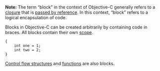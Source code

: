 **Note:** The term “block” in the context of Objective-C generally refers to
a [closure](#closures) that is [passed by reference](#callables_by_reference).
In this context, “block” refers to a logical encapsulation of code.

Blocks in Objective-C can be created arbitrarily by containing code in braces.
All blocks contain their own [scope](#scope).

    {
        int one = 1;
        int two = 2;
    }

[Control flow structures](#control_flow) and [functions](#functions) are also
blocks.
